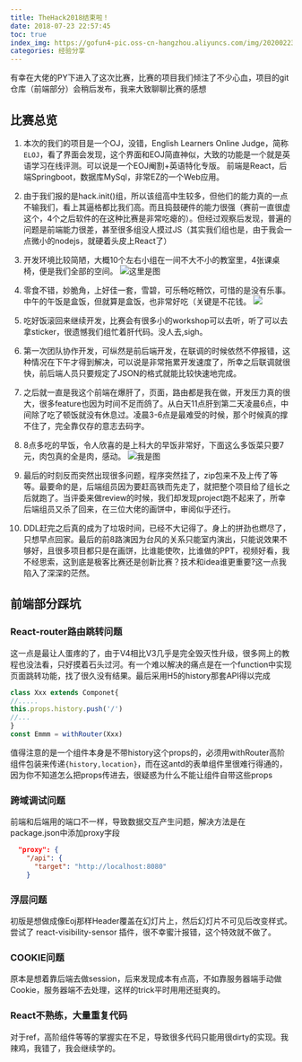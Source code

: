 ```yaml
---
title: TheHack2018结束啦！
date: 2018-07-23 22:57:45
toc: true
index_img: https://gofun4-pic.oss-cn-hangzhou.aliyuncs.com/img/20200223150307.png
categories: 经验分享
---
```


有幸在大佬的PY下进入了这次比赛，比赛的项目我们倾注了不少心血，项目的git仓库（前端部分）会稍后发布，我来大致聊聊比赛的感想

<!--more-->

## 比赛总览

1. 本次的我们的项目是一个OJ，没错，English Learners Online Judge，简称 `ELOJ`，看了界面会发现，这个界面和EOJ简直神似，大致的功能是一个就是英语学习在线评测。可以说是一个EOJ阉割+英语特化专版。 前端是React，后端Springboot，数据库MySql，非常EZ的一个Web应用。


2. 由于我们报的是hack.init()组，所以该组高中生较多，但他们的能力真的一点不输我们，看上其逼格都比我们高。而且捣鼓硬件的能力很强（赛前一直很虚这个，4个之后软件的在这种比赛是非常吃瘪的）。但经过观察后发现，普遍的问题是前端能力很差，甚至很多组没人摸过JS（其实我们组也是，由于我会一点微小的nodejs，就硬着头皮上React了）

3. 开发环境比较简陋，大概10个左右小组在一间不大不小的教室里，4张课桌椅，便是我们全部的空间。
![这里是图](https://gofun4-pic.oss-cn-hangzhou.aliyuncs.com/a.jpeg)

4. 零食不错，妙脆角，上好佳一套，雪碧，可乐畅吃畅饮，可惜的是没有乐事。中午的午饭是盒饭，但就算是盒饭，也非常好吃（关键是不花钱。
![](https://gofun4-pic.oss-cn-hangzhou.aliyuncs.com/b.jpg)

5. 吃好饭滚回来继续开发，比赛会有很多小的workshop可以去听，听了可以去拿sticker，很遗憾我们组忙着肝代码。没人去,sigh。

6. 第一次团队协作开发，可纵然是前后端开发，在联调的时候依然不停报错，这种情况在下午才得到解决，可以说是非常拖累开发速度了，所幸之后联调就很快，前后端人员只要规定了JSON的格式就能比较快速地完成。

7. 之后就一直是我这个前端在爆肝了，页面，路由都是我在做，开发压力真的很大，很多feature也因为时间不足而鸽了。从白天11点肝到第二天凌晨6点，中间除了吃了顿饭就没有休息过。凌晨3-6点是最难受的时候，那个时候真的撑不住了，完全靠仅存的意志去码字。

8. 8点多吃的早饭，令人欣喜的是上科大的早饭非常好，下面这么多饭菜只要7元，肉包真的全是肉，感动。
![我是图](https://gofun4-pic.oss-cn-hangzhou.aliyuncs.com/c.jpg)

9. 最后的时刻反而突然出现很多问题，程序突然挂了，zip包来不及上传了等等。最要命的是，后端组员因为要赶高铁而先走了，就把整个项目给了组长之后就跑了。当评委来做review的时候，我们却发现project跑不起来了，所幸后端组员又杀了回来，在三位大佬的画饼中，审阅似乎还行。

10. DDL赶完之后真的成为了垃圾时间，已经不大记得了。身上的拼劲也燃尽了，只想早点回家。最后的前8路演因为台风的关系只能室内演出，只能说效果不够好，且很多项目都只是在画饼，比谁能使吹，比谁做的PPT，视频好看，我不经思索，这到底是极客比赛还是创新比赛？技术和idea谁更重要?这一点我陷入了深深的茫然。

## 前端部分踩坑
### React-router路由跳转问题

这一点是最让人蛋疼的了，由于V4相比V3几乎是完全毁灭性升级，很多网上的教程也没法看，只好摸着石头过河。有一个难以解决的痛点是在一个function中实现页面跳转功能，找了很久没有结果。最后采用H5的history那套API得以完成
```js
class Xxx extends Componet{
//.....
this.props.history.push('/')
//...
}
const Emmm = withRouter(Xxx)
```
值得注意的是一个组件本身是不带history这个props的，必须用withRouter高阶组件包装来传递`{history,location}`，而在这antd的表单组件里很难行得通的，因为你不知道怎么把props传进去，很疑惑为什么不能让组件自带这些props

### 跨域调试问题

前端和后端用的端口不一样，导致数据交互产生问题，解决方法是在package.json中添加proxy字段
```json
  "proxy": {
    "/api": {
      "target": "http://localhost:8080"
    }
```
### 浮层问题

初版是想做成像Eoj那样Header覆盖在幻灯片上，然后幻灯片不可见后改变样式。尝试了 react-visibility-sensor 插件，很不幸蜜汁报错，这个特效就不做了。

### COOKIE问题

原本是想着靠后端去做session，后来发现成本有点高，不如靠服务器端手动做Cookie，服务器端不去处理，这样的trick平时用用还挺爽的。

### React不熟练，大量重复代码

对于ref，高阶组件等等的掌握实在不足，导致很多代码只能用很dirty的实现。我辣鸡，我错了，我会继续学的。


